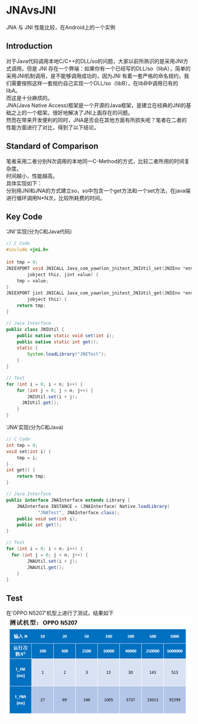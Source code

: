 # JNAvsJNI 
JNA 与 JNI 性能比较，在Android上的一个实例

## Introduction
对于Java代码调用本地C/C++的DLL/so的问题，大家以前所熟识的是采用JNI方式调用。但是 JNI 存在一个弊端：如果你有一个已经写的DLL/so（libA），简单的采用JNI机制调用，是不能够调用成功的，因为JNI 有着一套严格的命名规约，我们需要按照这样一套规约自己实现一个DLL/so（libB），在libB中调用已有的libA。<br>
而这是十分麻烦的。<br>
JNA(Java Native Access)框架是一个开源的Java框架，是建立在经典的JNI的基础之上的一个框架。很好地解决了JNI上面存在的问题。<br>
然而在带来开发便利的同时，JNA是否会在其他方面有所损失呢？笔者在二者的性能方面进行了对比，得到了以下结论。<br>

## Standard of Comparison
笔者采用二者分别N次调用的本地同一C-Method的方式，比较二者所用的时间复杂度。<br>
时间越小，性能越高。<br>
具体实现如下：<br>
分别用JNI和JNA的方式建立so，so中包含一个get方法和一个set方法，在java端进行循环调用N*N次，比较所耗费的时间。<br>

## Key Code
'JNI'实现(分为C和Java代码)
```C
// C Code
#include <jni.h>

int tmp = 0;
JNIEXPORT void JNICALL Java_com_yawnlon_jnitest_JNIUtil_set(JNIEnv *env,
		jobject thiz, jint value) {
	tmp = value;
}
JNIEXPORT jint JNICALL Java_com_yawnlon_jnitest_JNIUtil_get(JNIEnv *env,
		jobject thiz) {
	return tmp;
}
```
```Java
// Java Interface
public class JNIUtil {
	public native static void set(int i);
	public native static int get();
	static {
		System.loadLibrary("JNITest");
	}
}
```
```Java
// Test
for (int i = 0; i < n; i++) {
	for (int j = 0; j < n; j++) {
		JNIUtil.set(i + j);
	  JNIUtil.get();
	}
}
```

'JNA'实现(分为C和Java)
```C
// C Code
int tmp = 0;
void set(int i) {
	tmp = i;
}
int get() {
	return tmp;
}
```
```Java
// Java Interface
public interface JNAInterface extends Library {
	JNAInterface INSTANCE = (JNAInterface) Native.loadLibrary(
			"JNATest", JNAInterface.class);
	public void set(int i);
	public int get();
}
```
```Java
// Test
for (int i = 0; i < n; i++) {
  for (int j = 0; j < n; j++) {
		JNAUtil.set(i + j);
		JNAUtil.get();
	}
}
```

## Test
在'OPPO N5207'机型上进行了测试，结果如下
![](https://github.com/yawnlon/JNAvsJNI/blob/master/result/result.PNG)


